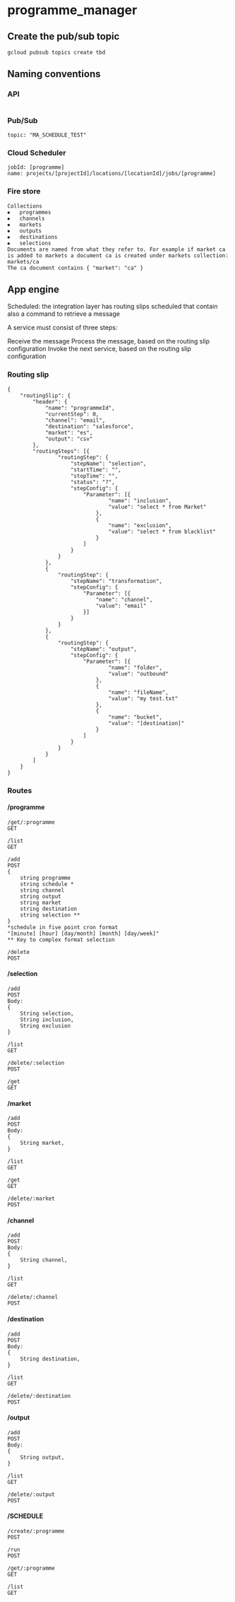 # programme_manager

## Create the pub/sub topic
````
gcloud pubsub topics create tbd
````

## Naming conventions
### API
````

````


### Pub/Sub
````
topic: "MA_SCHEDULE_TEST"
````


### Cloud Scheduler
````
jobId: [programme]
name: projects/[projectId]/locations/[locationId]/jobs/[programme]
````


### Fire store
````
Collections
⦁	programmes
⦁	channels
⦁	markets
⦁	outputs
⦁	destinations
⦁	selections
Documents are named from what they refer to. For example if market ca is added to markets a document ca is created under markets collection:
markets/ca
The ca document contains { "market": "ca" }

````


## App engine

Scheduled: the integration layer has routing slips scheduled that contain also a command to retrieve a message

A service must consist of three steps:

Receive the message
Process the message, based on the routing slip configuration
Invoke the next service, based on the routing slip configuration

### Routing slip
````
{
	"routingSlip": {
		"header": {
			"name": "programmeId",
			"currentStep": 0,
			"channel": "email",
			"destination": "salesforce",
			"market": "es",
			"output": "csv"
		},
		"routingSteps": [{
				"routingStep": {
					"stepName": "selection",
					"startTime": "",
					"stopTime": "",
					"status": "?", 
					"stepConfig": {
						"Parameter": [{
								"name": "inclusion",
								"value": "select * from Market"
							},
							{
								"name": "exclusion",
								"value": "select * from blacklist"
							}
						]
					}
				}
			},
			{
				"routingStep": {
					"stepName": "transformation",
					"stepConfig": {
						"Parameter": [{
							"name": "channel",
							"value": "email"
						}]
					}
				}
			},
			{
				"routingStep": {
					"stepName": "output",
					"stepConfig": {
						"Parameter": [{
								"name": "folder",
								"value": "outbound"
							},
							{
								"name": "fileName",
								"value": "my test.txt"
							},
							{
								"name": "bucket",
								"value": "[destination]"
							}
						]
					}
				}
			}
		]
	}
}
````

### Routes

#### /programme
````
/get/:programme
GET

/list
GET

/add
POST
{
	string programme
    string schedule *
    string channel
    string output
    string market
    string destination
    string selection **
}
*schedule in five point cron format
"[minute] [hour] [day/month] [month] [day/week]"
** Key to complex format selection

/delete
POST
````

#### /selection
````
/add
POST
Body: 
{  
	String selection, 
	String inclusion,
	String exclusion
} 

/list 
GET

/delete/:selection
POST

/get
GET
````

#### /market
````
/add
POST
Body: 
{  
	String market, 
} 

/list
GET

/get
GET

/delete/:market
POST
````

#### /channel
````
/add
POST
Body: 
{  
	String channel, 
} 

/list
GET

/delete/:channel
POST
````

#### /destination
````
/add
POST
Body: 
{  
	String destination, 
} 

/list
GET

/delete/:destination
POST
````

#### /output
````
/add
POST
Body: 
{  
	String output, 
} 

/list
GET

/delete/:output
POST
````



#### /SCHEDULE
````
/create/:programme
POST

/run
POST

/get/:programme
GET

/list
GET
````






